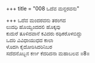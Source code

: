 +++
title = "008 ಒದೆವ ಮನ್ದರವನು"

+++
ಒದೆವ ಮಂದರವನು ತರಂಗದ  
ಲುದಧಿ ಹೊಯ್ವಂದದಲಿ ಹೊಕ್ಕವು  
ಕುದುರೆ ತೂಳಿದವಾನೆ ಕವಿದರು ರಥಿಕರೊಳಬಿದ್ದು  
ಒದರಿ ವಿವಿಧಾಯುಧದ ಕಾಲಾ  
ಳೊದಗಿ ಕೈದೋರಿಸಿದರಿನಿಬರ  
ಸದೆದನೊಬ್ಬನ ಕರ್ಣ ಕೆದರಿದನಾ ಮಹಾಬಲವ       ॥8॥